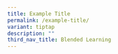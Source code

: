 ```yaml
---
title: Example Title
permalink: /example-title/
variant: tiptap
description: ""
third_nav_title: Blended Learning
---
```

